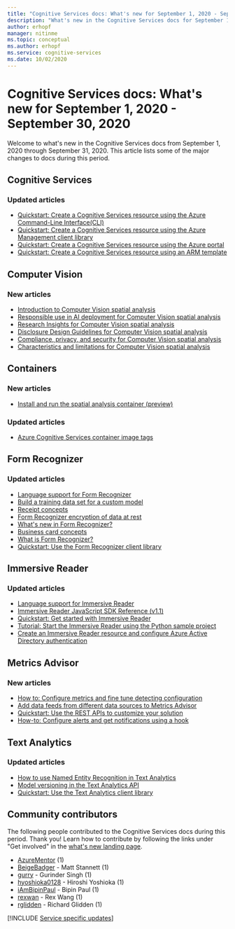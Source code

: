 ```yaml
---
title: "Cognitive Services docs: What's new for September 1, 2020 - September 30, 2020"
description: "What's new in the Cognitive Services docs for September 1, 2020 - September 30, 2020."
author: erhopf
manager: nitinme
ms.topic: conceptual
ms.author: erhopf
ms.service: cognitive-services
ms.date: 10/02/2020
---
```


# Cognitive Services docs: What's new for September 1, 2020 - September 30, 2020

Welcome to what's new in the Cognitive Services docs from September 1, 2020 through September 31, 2020. This article lists some of the major changes to docs during this period.

## Cognitive Services

### Updated articles

- [Quickstart: Create a Cognitive Services resource using the Azure Command-Line Interface(CLI)](cognitive-services-apis-create-account-cli.md)
- [Quickstart: Create a Cognitive Services resource using the Azure Management client library](cognitive-services-apis-create-account-client-library.md)
- [Quickstart: Create a Cognitive Services resource using the Azure portal](cognitive-services-apis-create-account.md)
- [Quickstart: Create a Cognitive Services resource using an ARM template](create-account-resource-manager-template.md)

## Computer Vision

### New articles

- [Introduction to Computer Vision spatial analysis](https://docs.microsoft.com/legal/cognitive-services/computer-vision/intro-to-spatial-analysis-public-preview?context=/azure/cognitive-services/Computer-vision/context/context)
- [Responsible use in AI deployment for Computer Vision spatial analysis](https://docs.microsoft.com/legal/cognitive-services/computer-vision/responsible-use-deployment?context=/azure/cognitive-services/Computer-vision/context/context)
- [Research Insights for Computer Vision spatial analysis](https://docs.microsoft.com/legal/cognitive-services/computer-vision/research-insights?context=/azure/cognitive-services/Computer-vision/context/context)
- [Disclosure Design Guidelines for Computer Vision spatial analysis](https://docs.microsoft.com/legal/cognitive-services/computer-vision/disclosure-design?context=/azure/cognitive-services/Computer-vision/context/context)
- [Compliance, privacy, and security for Computer Vision spatial analysis](https://docs.microsoft.com/legal/cognitive-services/computer-vision/compliance-privacy-security-2?context=/azure/cognitive-services/Computer-vision/context/context)
- [Characteristics and limitations for Computer Vision spatial analysis](https://docs.microsoft.com/legal/cognitive-services/computer-vision/accuracy-and-limitations?context=/azure/cognitive-services/Computer-vision/context/context)

## Containers

### New articles

- [Install and run the spatial analysis container (preview)](https://docs.microsoft.com/azure/cognitive-services/computer-vision/spatial-analysis-container?tabs=azure-stack-edge)

### Updated articles

- [Azure Cognitive Services container image tags](https://docs.microsoft.com/azure/cognitive-services/containers/container-image-tags)

## Form Recognizer

### Updated articles

- [Language support for Form Recognizer](https://docs.microsoft.com/azure/cognitive-services/form-recognizer/language-support)
- [Build a training data set for a custom model](https://docs.microsoft.com/azure/cognitive-services/form-recognizer/build-training-data-set)
- [Receipt concepts](https://docs.microsoft.com/azure/cognitive-services/form-recognizer/concept-receipts)
- [Form Recognizer encryption of data at rest](https://docs.microsoft.com/azure/cognitive-services/form-recognizer/form-recognizer-encryption-of-data-at-rest)
- [What's new in Form Recognizer?](https://docs.microsoft.com/azure/cognitive-services/form-recognizer/whats-new)
- [Business card concepts](https://docs.microsoft.com/azure/cognitive-services/form-recognizer/concept-business-cards)
- [What is Form Recognizer?](https://docs.microsoft.com/azure/cognitive-services/form-recognizer/overview)
- [Quickstart: Use the Form Recognizer client library](https://docs.microsoft.com/azure/cognitive-services/form-recognizer/quickstarts/client-library)

## Immersive Reader

### Updated articles

- [Language support for Immersive Reader](https://docs.microsoft.com/azure/cognitive-services/immersive-reader/language-support)
- [Immersive Reader JavaScript SDK Reference (v1.1)](https://docs.microsoft.com/azure/cognitive-services/immersive-reader/reference)
- [Quickstart: Get started with Immersive Reader](https://docs.microsoft.com/azure/cognitive-services/immersive-reader/quickstarts/client-libraries)
- [Tutorial: Start the Immersive Reader using the Python sample project](https://docs.microsoft.com/azure/cognitive-services/immersive-reader/tutorial-python)
- [Create an Immersive Reader resource and configure Azure Active Directory authentication](https://docs.microsoft.com/azure/cognitive-services/immersive-reader/how-to-create-immersive-reader)

## Metrics Advisor

### New articles

- [How to: Configure metrics and fine tune detecting configuration](https://docs.microsoft.com/azure/cognitive-services/metrics-advisor/how-tos/configure-metrics)
- [Add data feeds from different data sources to Metrics Advisor](/azure/cognitive-services/metrics-advisor/data-feeds-from-different-sources)
- [Quickstart: Use the REST APIs to customize your solution](https://docs.microsoft.com/azure/cognitive-services/metrics-advisor/quickstarts/rest-api)
- [How-to: Configure alerts and get notifications using a hook](https://docs.microsoft.com/azure/cognitive-services/metrics-advisor/how-tos/alerts)

## Text Analytics

### Updated articles

- [How to use Named Entity Recognition in Text Analytics](https://docs.microsoft.com/azure/cognitive-services/text-analytics/how-tos/text-analytics-how-to-entity-linking)
- [Model versioning in the Text Analytics API](https://docs.microsoft.com/azure/cognitive-services/text-analytics/concepts/model-versioning)
- [Quickstart: Use the Text Analytics client library](https://docs.microsoft.com/azure/cognitive-services/text-analytics/quickstarts/text-analytics-sdk)

## Community contributors

The following people contributed to the Cognitive Services docs during this period. Thank you! Learn how to contribute by following the links under "Get involved" in the [what's new landing page](index.yml).

- [AzureMentor](https://github.com/AzureMentor) (1)
- [BeigeBadger](https://github.com/BeigeBadger) - Matt Stannett (1)
- [gurry](https://github.com/gurry) - Gurinder Singh (1)
- [hyoshioka0128](https://github.com/hyoshioka0128) - Hiroshi Yoshioka (1)
- [iAmBipinPaul](https://github.com/iAmBipinPaul) - Bipin Paul (1)
- [rexwan](https://github.com/rexwan) - Rex Wang (1)
- [rglidden](https://github.com/rglidden) - Richard Glidden (1)

[!INCLUDE [Service specific updates](./includes/service-specific-updates.md)]

